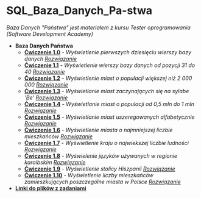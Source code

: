 # SQL_Baza_Danych_Pa-stwa

_Baza Danych "Państwa" jest materiałem z kursu Tester oprogramowania (Software Development Academy)_ 

* **Baza Danych Państwa**
  * **[Ćwiczenie 1.0](https://drive.google.com/file/d/1B7aXlpyqd9E6DwMcK-lA1FOtfqA5c1rX/view?usp=sharing)** _- Wyświetlenie pierwszych dziesięciu wierszy bazy danych_ _[Rozwiązanie](https://drive.google.com/file/d/1r-v-SCotzEv3vfp4F4XeW1d3_eARAudu/view?usp=sharing)_
  * **[Ćwiczenie 1.1](https://drive.google.com/file/d/1zRbMeirIH6eyQxL8PcXvbSTwojNMaYFy/view?usp=sharing)** _- Wyświetlenie wierszy bazy danych od pozycji 31  do 40_ _[Rozwiązanie](https://drive.google.com/file/d/1jpMju8FsTzIU9cEsnuSL_SHeiyZO04X4/view?usp=sharing)_
  * **[Ćwiczenie 1.2](https://drive.google.com/file/d/1RN0I7ZR2ATgQDCZ6Z8HDsOuvSLa_ZUri/view?usp=sharing)** _- Wyświetlenie miast o populacji większej niż 2 000 000_ _[Rozwiązanie](https://drive.google.com/file/d/1yYMrGxfEllOPeN8W5v3TIbBYbaxY7PBe/view?usp=sharing)_
  * **[Ćwiczenie 1.3](https://drive.google.com/file/d/1gClSb6T4s2yoSGlUm1lcMT9Uh0vC_cfb/view?usp=sharing)** _- Wyświetlanie miast zaczynających się na sylabe 'Be'_ _[Rozwiązanie](https://drive.google.com/file/d/1h7fuoPSEZTng5e6uHcKah1gL7yQvD9px/view?usp=sharing)_
  * **[Ćwiczenie 1.4](https://drive.google.com/file/d/13Y0LonaavITzhgVYWKUNty55pHm005iz/view?usp=sharing)** _- Wyświetlanie miast o populacji od 0,5 mln do 1 mln_ _[Rozwiązanie](https://drive.google.com/file/d/1VQwmYcfoeXK98pKPkGidIjvTVO7o9ldV/view?usp=sharing)_
  * **[Ćwiczenie 1.5](https://drive.google.com/file/d/1GDmxDxdDQ86pPa79rt0kFkYhBcshH6Ol/view?usp=sharing)** _- Wyświetlanie miast uszeregowanych alfabetycznie_ _[Rozwiązanie](https://drive.google.com/file/d/1Y4WrSb2IroUQZIkjrrM_Wmos-44nIFBc/view?usp=sharing)_
  * **[Ćwiczenie 1.6](https://drive.google.com/file/d/1u6swIl0bs5wTdbiH5TqWOOgH7HwsXeOV/view?usp=sharing)** _- Wyświetlenie miasta o najmniejszej liczbie mieszkańców_ _[Rozwiązanie](https://drive.google.com/file/d/15jRpvd6ly5IDh63sfdUPUx8dtnJTis-d/view?usp=sharing)_ 
  * **[Ćwiczenie 1.7](https://drive.google.com/file/d/1aukQ2D7zFunNnai24WlgG3tRXTKnUmVu/view?usp=sharing)** _- Wyświetlenie kraju o najwiekszej liczbie ludności_ _[Rozwiązanie](https://drive.google.com/file/d/1ruTPvZ2qYH2m0EgMvblKsopbM6NucDzN/view?usp=sharing)_
  * **[Ćwiczenie 1.8](https://drive.google.com/file/d/1WNTPozH2Ub764Pa--fThGiQV_cnb7fQj/view?usp=sharing)** _- Wyświelenie języków używanych w regionie karaibskim_ _[Rozwiązanie](https://drive.google.com/file/d/1DKTNiT_BXHmMh1uVjFUzIVK3UFLJYW-K/view?usp=sharing)_
  * **[Ćwiczenie 1.9](https://drive.google.com/file/d/1ciyjQFjxdaPm6lB2Lt7_Gsco-9GvE7EF/view?usp=sharing)** _- Wyświetlenie stolicy Hiszpanii_ _[Rozwiązanie](https://drive.google.com/file/d/1uYzK0MR72Ntjez2HUvlFV2QGOsvn41uR/view?usp=sharing)_ 
  * **[Ćwiczenie 1.10](https://drive.google.com/file/d/1yGGLPBhzDzFCeoUEOknRDJbS6jnD4vYJ/view?usp=sharing)** _- Wyświetlenie liczby mieszkańców zamieszkujących poszczególne miasta w Polsce_ _[Rozwiązanie](https://drive.google.com/file/d/1ZzSBD58IFvunG3e9j9LpNsDxYFq1j8OH/view?usp=sharing)_
* **[Linki do plików z zadaniami](https://github.com/Raf100cmd/KursGit/tree/master/Baza%20danych%20SQL/Baza%20Danych%20Pa%C5%84stwa)**
